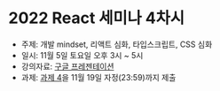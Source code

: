 # 2022 React 세미나 4차시

* 주제: 개발 mindset, 리액트 심화, 타입스크립트, CSS 심화
* 일시: 11월 5일 토요일 오후 3시 ~ 5시
* 강의자료: [구글 프레젠테이션](https://docs.google.com/presentation/d/1qCXQkDSBAZbVlLldY-ZiOsvCepL_eafffLng35t2EPc/edit?usp=sharing)
* 과제: [과제 4](assignment-4.md)을 11월 19일 자정(23:59)까지 제출
